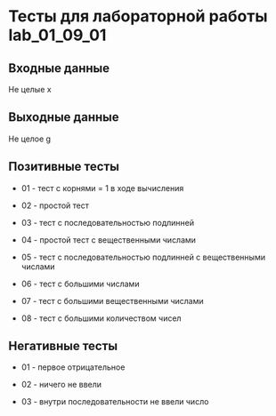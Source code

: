 # Тесты для лабораторной работы lab_01_09_01

## Входные данные

Не целые x


## Выходные данные

Не целое g


## Позитивные тесты

- 01 - тест с корнями = 1 в ходе вычисления

- 02 - простой тест

- 03 - тест с последовательностью подлинней

- 04 - простой тест с вещественными числами

- 05 - тест с последовательностью подлинней с вещественными числами

- 06 - тест с большими числами

- 07 - тест с большими вещественными числами

- 08 - тест с большими количеством чисел

## Негативные тесты

- 01 - первое отрицательное

- 02 - ничего не ввели

- 03 - внутри последовательности не ввели число


